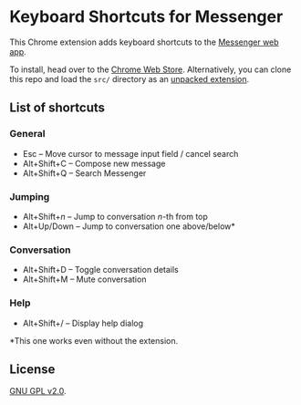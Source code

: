 # Keyboard Shortcuts for Messenger

This Chrome extension adds keyboard shortcuts to the [Messenger web app](http://messenger.com).

To install, head over to the [Chrome Web Store](https://chrome.google.com/webstore/detail/keyboard-shortcuts-for-me/elgfaolomlhhmppjdicpgpmglkllebfb?hl=en-US&gl=US).
Alternatively, you can clone this repo and load the `src/` directory as an [unpacked extension](https://developer.chrome.com/extensions/getstarted#unpacked).

## List of shortcuts
### General
* Esc &ndash; Move cursor to message input field / cancel search
* Alt+Shift+C &ndash; Compose new message
* Alt+Shift+Q &ndash; Search Messenger

### Jumping
* Alt+Shift+<i>n</i> &ndash; Jump to conversation <i>n</i>-th from top
* Alt+Up/Down &ndash; Jump to conversation one above/below*

### Conversation
* Alt+Shift+D &ndash; Toggle conversation details
* Alt+Shift+M &ndash; Mute conversation

### Help
* Alt+Shift+/ &ndash; Display help dialog

*This one works even without the extension.

## License

[GNU GPL v2.0](https://www.gnu.org/licenses/gpl-2.0.txt).
